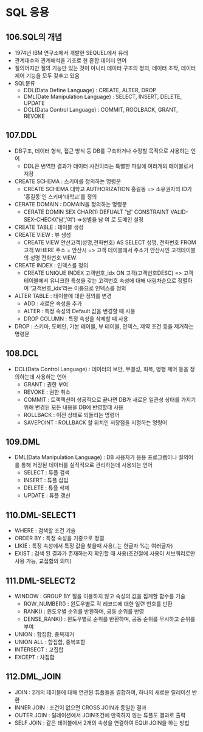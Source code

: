 # SQL 응용


## 106.SQL의 개념
- 1974년 IBM 연구소에서 개발한 SEQUEL에서 유래
- 관계대수와 관계해석을 기초로 한 혼합 데이터 언어
- 질의어지만 질의 기능만 있는 것이 아니라 데이터 구조의 정의, 데이터 조작, 데이터 제어 기능을 모두 갖추고 있음
- SQL분류
    - DDL(Data Define Language) : CREATE, ALTER, DROP
    - DML(Date Manipulation Language) : SELECT, INSERT, DELETE, UPDATE
    - DCL(Data Control Language) : COMMIT, ROOLBACK, GRANT, REVOKE


## 107.DDL
- DB구조, 데이터 형식, 접근 방식 등 DB를 구축하거나 수정할 목적으로 사용하는 언어
    - DDL은 번역한 결과가 데이터 사전이라는 특별한 파일에 여러개의 테이블로서 저장
- CREATE SCHEMA : 스키마를 정의하는 명령문
    - CREATE SCHEMA 대학교 AUTHORIZATION 홍길동 => 소유권자의 ID가 '홍길동'인 스키마'대학교'를 정의
- CERATE DOMAIN : DOMAIN을 정의하는 명령문
    - CERATE DOMIN SEX CHAR(1) DEFUALT '남' CONSTRAINT VALID-SEX-CHECK('남','여') =>성별을 남 여 로 도메인 설정
- CREATE TABLE : 테이블 생성
- CREATE VIEW : 뷰 생성
    - CREATE VIEW 안산고객(성명,전화번호) AS SELECT 성명, 전화번호 FROM 고객 WHERE 주소 = 안산시 => 고객 테이블에서 주소가 안산시인 고객테이블의 성명 전화번호 VIEW
- CREATE INDEX : 인덱스를 정의
    - CREATE UNIQUE INDEX 고객번호_idx ON 고객(고객번호DESC) => 고객 테이블에서 유니크한 특성을 갖는 고객번호 속성에 대해 내림차순으로 정렬하여 '고객번호_idx'라는 이름으로 인덱스를 정의
- ALTER TABLE : 테이블에 대한 정의를 변경
    - ADD : 새로운 속성을 추가
    - ALTER : 특정 속성의 Default 값을 변경할 때 사용
    - DROP COLUMN : 특정 속성을 삭제할 때 사용
- DROP : 스키마, 도메인, 기본 테이블, 뷰 테이블, 인덱스, 제약 조건 등을 제거하는 명령문


## 108.DCL
- DCL(Data Control Language) : 데이터의 보안, 무결성, 회복, 병행 제어 등을 정의하는데 사용하는 언어
    - GRANT : 권한 부여
    - REVOKE : 권한 취소
    - COMMIT : 트랙잭션이 성공적으로 끝나면 DB가 새로운 일관성 상태를 가지기 위해 변경된 모든 내용을 DB에 반영할때 사용
    - ROLLBACK : 이전 상태로 되돌리는 명령어
    - SAVEPOINT : ROLLBACK 할 위치인 저장점을 지정하는 명령어


## 109.DML
- DML(Data Manipulation Language) : DB 사용자가 응용 프로그램이나 질의어를 통해 저장된 데이터를 실직적으로 관리하는데 사용되는 언어
    - SELECT : 튜플 검색
    - INSERT : 튜플 삽입
    - DELETE : 튜플 삭제
    - UPDATE : 튜플 갱신


## 110.DML-SELECT1
- WHERE : 검색할 조건 기술
- ORDER BY : 특정 속성을 기중으로 정렬
- LIKIE : 특정 속성에서 특정 값을 찾을때 사용(_는 한글자 %는 여러글자)
- EXIST : 검색 된 결과가 존재하는지 확인할 때 사용(조건절에 사용이 서브쿼리로만 사용 가능, 교집합의 의미)

## 111.DML-SELECT2
- WINDOW : GROUP BY 절을 이용하지 않고 속성의 값을 집계할 함수를 기술
    - ROW_NUMBER() : 윈도우별로 각 레코드에 대한 일련 번호를 반환
    - RANK() : 윈도우별 순위를 반환하며, 공동 순위를 반영
    - DENSE_RANK() : 윈도우별로 순위를 반환하며, 공동 순위를 무시하고 순위를 부여
- UNION : 합집합, 중복제거
- UNION ALL : 합집합, 중복포함
- INTERSECT : 교집합
- EXCEPT : 차집합

## 112.DML_JOIN
- JOIN : 2개의 테이블에 대해 연관된 튜플들을 결합하여, 하나의 새로운 릴레이션 반환
- INNER JOIN : 조건이 없으면 CROSS JOIN과 동일한 결과
- OUTER JOIN : 릴레이션에서 JOIN조건에 만족하지 않는 튜플도 결과로 출력
- SELF JOIN : 같은 테이블에서 2개의 속성을 연결하여 EQUI JOIN을 하는 방법